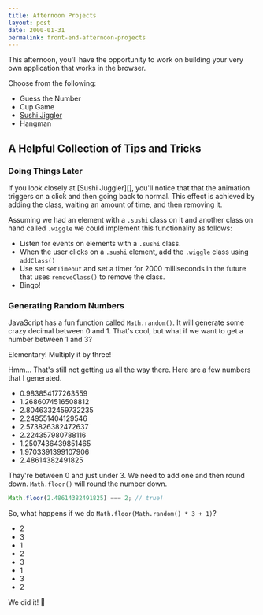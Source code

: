 ```yaml
---
title: Afternoon Projects
layout: post
date: 2000-01-31
permalink: front-end-afternoon-projects
---
```


This afternoon, you'll have the opportunity to work on building your very own application that works in the browser.

Choose from the following:

- Guess the Number
- Cup Game
- [Sushi Jiggler][]
- Hangman

[Sushi Jiggler]: https://jenniferdewalt.com/sushi_jiggler.html

## A Helpful Collection of Tips and Tricks

### Doing Things Later

If you look closely at [Sushi Juggler][], you'll notice that that the animation triggers on a click and then going back to normal. This effect is achieved by adding the class, waiting an amount of time, and then removing it.

Assuming we had an element with a `.sushi` class on it and another class on hand called `.wiggle` we could implement this functionality as follows:

- Listen for events on elements with a `.sushi` class.
- When the user clicks on a `.sushi` element, add the `.wiggle` class using `addClass()`
- Use set `setTimeout` and set a timer for 2000 milliseconds in the future that uses `removeClass()` to remove the class.
- Bingo!

### Generating Random Numbers

JavaScript has a fun function called `Math.random()`. It will generate some crazy decimal between 0 and 1. That's cool, but what if we want to get a number between 1 and 3?

Elementary! Multiply it by three!

Hmm… That's still not getting us all the way there. Here are a few numbers that I generated.

- 0.983854177263559
- 1.2686074516508812
- 2.8046332459732235
- 2.249551404129546
- 2.573826382472637
- 2.224357980788116
- 1.2507436439851465
- 1.9703391399107906
- 2.48614382491825

Thay're between 0 and just under 3. We need to add one and then round down. `Math.floor()` will round the number down.

```js
Math.floor(2.48614382491825) === 2; // true!
```

So, what happens if we do `Math.floor(Math.random() * 3 + 1)`?

- 2
- 3
- 1
- 2
- 3
- 1
- 3
- 2

We did it! 🎉

